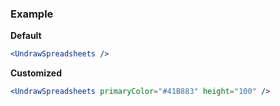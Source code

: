 ### Example

**Default**
```jsx
<UndrawSpreadsheets />
```

**Customized**
```jsx
<UndrawSpreadsheets primaryColor="#41B883" height="100" />
```
